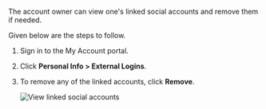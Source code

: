 <!-- markdownlint-disable-next-line -->
The account owner can view one's linked social accounts and remove them if needed.

Given below are the steps to follow.

1. Sign in to the My Account portal.
2. Click **Personal Info > External Logins**.
3. To remove any of the linked accounts, click **Remove**.

   ![View linked social accounts]({{base_path}}/assets/img/guides/organization/self-service/myaccount/view-linked-accounts.png)
